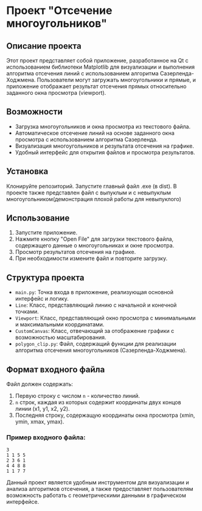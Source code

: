 # Проект "Отсечение многоугольников"

## Описание проекта
Этот проект представляет собой приложение, разработанное на Qt с использованием библиотеки Matplotlib для визуализации и выполнения алгоритма отсечения линий с использованием алгоритма Сазерленда-Ходжмена. Пользователи могут загружать многоугольники и прямые, и приложение отображает результат отсечения прямых относительно заданного окна просмотра (viewport).

## Возможности
- Загрузка многоугольников и окна просмотра из текстового файла.
- Автоматическое отсечение линий на основе заданного окна просмотра с использованием алгоритма Сазерленда.
- Визуализация многоугольников и результата отсечения на графике.
- Удобный интерфейс для открытия файлов и просмотра результатов.

## Установка
Клонируйте репозиторий. Запустите главный файл .ехе (в dist). В проекте также представлен файл с выпуклым и с невыпуклым многоугольником(демонстрация плохой работы для невыпуклого)


## Использование
1. Запустите приложение.
2. Нажмите кнопку "Open File" для загрузки текстового файла, содержащего данные о многоугольниках и окне просмотра.
3. Просмотр результатов отсечения на графике.
4. При необходимости измените файл и повторите загрузку.

## Структура проекта
- `main.py`: Точка входа в приложение, реализующая основной интерфейс и логику.
- `Line`: Класс, представляющий линию с начальной и конечной точками.
- `Viewport`: Класс, представляющий окно просмотра с минимальными и максимальными координатами.
- `CustomCanvas`: Класс, отвечающий за отображение графики с возможностью масштабирования.
- `polygon_clip.py`: Файл, содержащий функции для реализации алгоритма отсечения многоугольников (Сазерленда-Ходжмена).

## Формат входного файла
Файл должен содержать:
1. Первую строку с числом `n` - количество линий.
2. `n` строк, каждая из которых содержит координаты двух концов линии (x1, y1, x2, y2).
3. Последняя строку, содержащую координаты окна просмотра (xmin, ymin, xmax, ymax).

### Пример входного файла:
```
3
1 1 5 5
2 3 6 1
4 4 8 8
1 1 7 7
```

Данный проект является удобным инструментом для визуализации и анализа алгоритмов отсечения, а также предоставляет пользователям возможность работать с геометрическими данными в графическом интерфейсе.